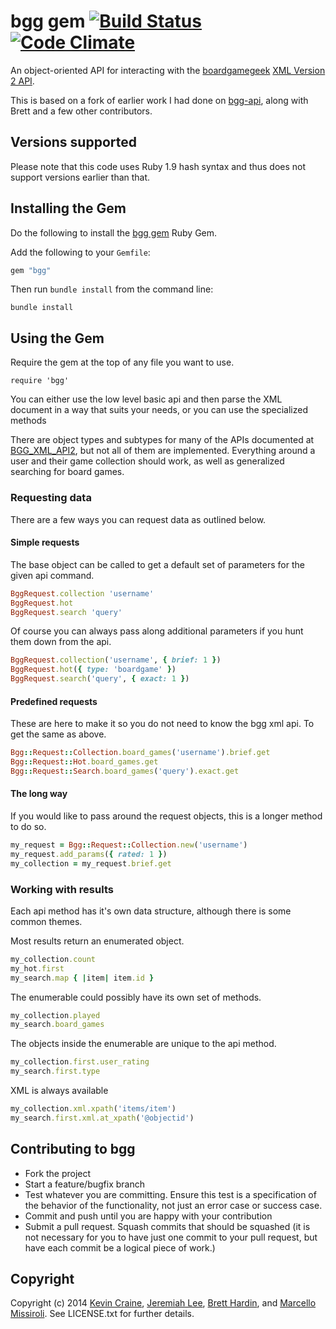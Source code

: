 bgg gem [![Build Status](https://travis-ci.org/jemiahlee/bgg.svg)](https://travis-ci.org/jemiahlee/bgg) [![Code Climate](https://codeclimate.com/github/jemiahlee/bgg.png)](https://codeclimate.com/github/jemiahlee/bgg)
===========

An object-oriented API for interacting with the [boardgamegeek](http://boardgamegeek.com) [XML Version 2 API](http://boardgamegeek.com/wiki/page/BGG_XML_API2).

This is based on a fork of earlier work I had done on
[bgg-api](http://github.com/bhardin/bgg-api), along with Brett and a few
other contributors.

## Versions supported

Please note that this code uses Ruby 1.9 hash syntax and thus does not
support versions earlier than that.

## Installing the Gem

Do the following to install the  [bgg gem](http://rubygems.org/gems/bgg) Ruby Gem.

Add the following to your `Gemfile`:

```ruby
gem "bgg"
```

Then run `bundle install` from the command line:

    bundle install

## Using the Gem

Require the gem at the top of any file you want to use.

    require 'bgg'

You can either use the low level basic api and then parse the XML document in a way that suits your needs,
or you can use the specialized methods

There are object types and subtypes for many of the APIs documented at
[BGG_XML_API2](http://boardgamegeek.com/wiki/page/BGG_XML_API2), but not all of them are implemented.
Everything around a user and their game collection should work, as well
as generalized searching for board games.

### Requesting data
There are a few ways you can request data as outlined below.

#### Simple requests
The base object can be called to get a default set of parameters for the
given api command.

```ruby
BggRequest.collection 'username'
BggRequest.hot
BggRequest.search 'query'
```

Of course you can always pass along additional parameters if you hunt
them down from the api.

```ruby
BggRequest.collection('username', { brief: 1 })
BggRequest.hot({ type: 'boardgame' })
BggRequest.search('query', { exact: 1 })
```

#### Predefined requests
These are here to make it so you do not need to know the bgg xml api.
To get the same as above.

```ruby
Bgg::Request::Collection.board_games('username').brief.get
Bgg::Request::Hot.board_games.get
Bgg::Request::Search.board_games('query').exact.get
```

#### The long way
If you would like to pass around the request objects, this is a longer method to do so.

```ruby
my_request = Bgg::Request::Collection.new('username')
my_request.add_params({ rated: 1 })
my_collection = my_request.brief.get
```

### Working with results
Each api method has it's own data structure, although there is some
common themes.

Most results return an enumerated object.
```ruby
my_collection.count
my_hot.first
my_search.map { |item| item.id }
```
The enumerable could possibly have its own set of methods.
```ruby
my_collection.played
my_search.board_games
```
The objects inside the enumerable are unique to the api method.
```ruby
my_collection.first.user_rating
my_search.first.type
```
XML is always available
```ruby
my_collection.xml.xpath('items/item')
my_search.first.xml.at_xpath('@objectid')
```

Contributing to bgg
-----------------------

* Fork the project
* Start a feature/bugfix branch
* Test whatever you are committing. Ensure this test is a specification
  of the behavior of the functionality, not just an error case or
  success case.
* Commit and push until you are happy with your contribution
* Submit a pull request. Squash commits that should be squashed (it is
  not necessary for you to have just one commit to your pull request,
  but have each commit be a logical piece of work.)

Copyright
---------

Copyright (c) 2014 [Kevin Craine](https://github.com/craineum), [Jeremiah Lee](https://github.com/jemiahlee), [Brett Hardin](http://bretthard.in), and [Marcello Missiroli](https://github.com/piffy). See LICENSE.txt for further details.

